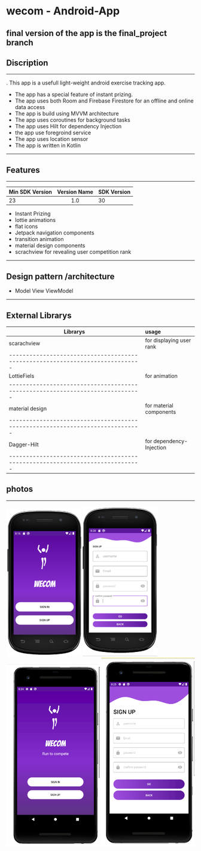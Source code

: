 # wecom - Android-App      

## final version of the app is the final_project branch

 ## Discription 
 -------------------------------------------------------
. This app is a usefull light-weight android exercise tracking app.
- The app has a special feature of instant prizing.
- The app uses both Room and Firebase Firestore for an offline and online data access 
- The app is build using MVVM architecture 
- The app uses coroutines for background tasks
- The app uses Hilt for dependency Injection
- the app use foregroind service 
- The app uses location sensor
- The app is written in Kotlin 
---

 ## Features     
    
 -----------------------------------------------------

 
 |  Min SDK Version | Version Name  | SDK Version |
 | ---------------- |:-------------:| ----------  |
 |  23              |  1.0          |      30     |

 
 
 - Instant Prizing    
 - lottie animations 
 - flat icons 
 - Jetpack navigation components  
 - transition animation
 - material design components
 - scrachview for revealing user competition rank 


---------------------------------------------------------

## Design pattern /architecture


- Model View ViewModel

-----------------------------------------------------------

## External Librarys 


 
 |  Librarys           |           usage                                     | 
 | ----------------    |:----------------------------------------------------|
 | scarachview         |    for displaying user rank                         |
 |-----------------------------------------------------------------------------|
 |  LottieFiels        |  for animation                                      |
 |-----------------------------------------------------------------------------|
 |  material design    |  for material components                            |
 |-----------------------------------------------------------------------------|
 |  Dagger-Hilt        |  for dependency-Injection                           |
 |-----------------------------------------------------------------------------|
 

## photos

---------------------


<img src="hdi.PNG" width="200"> <img src="hdi2.PNG" width="200"> 
<img src="xhdi.PNG" width="250"> <img src="xhdi2.PNG" width="250">
